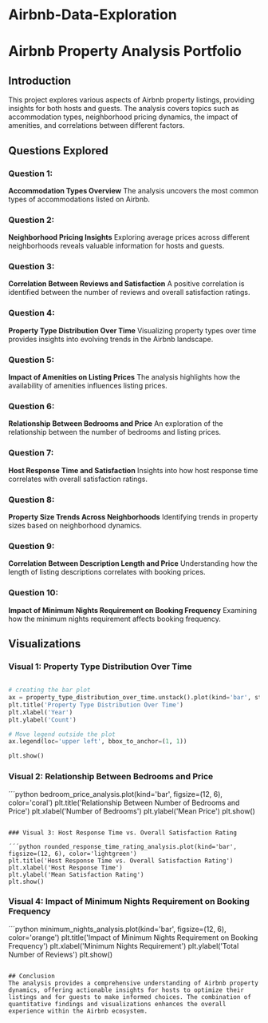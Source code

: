 # Airbnb-Data-Exploration
# Airbnb Property Analysis Portfolio

## Introduction
This project explores various aspects of Airbnb property listings, providing insights for both hosts and guests. The analysis covers topics such as accommodation types, neighborhood pricing dynamics, the impact of amenities, and correlations between different factors.

## Questions Explored
### Question 1:
**Accommodation Types Overview**
The analysis uncovers the most common types of accommodations listed on Airbnb.

### Question 2:
**Neighborhood Pricing Insights**
Exploring average prices across different neighborhoods reveals valuable information for hosts and guests.

### Question 3:
**Correlation Between Reviews and Satisfaction**
A positive correlation is identified between the number of reviews and overall satisfaction ratings.

### Question 4:
**Property Type Distribution Over Time**
Visualizing property types over time provides insights into evolving trends in the Airbnb landscape.

### Question 5:
**Impact of Amenities on Listing Prices**
The analysis highlights how the availability of amenities influences listing prices.

### Question 6:
**Relationship Between Bedrooms and Price**
An exploration of the relationship between the number of bedrooms and listing prices.

### Question 7:
**Host Response Time and Satisfaction**
Insights into how host response time correlates with overall satisfaction ratings.

### Question 8:
**Property Size Trends Across Neighborhoods**
Identifying trends in property sizes based on neighborhood dynamics.

### Question 9:
**Correlation Between Description Length and Price**
Understanding how the length of listing descriptions correlates with booking prices.

### Question 10:
**Impact of Minimum Nights Requirement on Booking Frequency**
Examining how the minimum nights requirement affects booking frequency.

## Visualizations
### Visual 1: Property Type Distribution Over Time

```python import matplotlib.pyplot as plt

# creating the bar plot
ax = property_type_distribution_over_time.unstack().plot(kind='bar', stacked=True, figsize=(12, 6))
plt.title('Property Type Distribution Over Time')
plt.xlabel('Year')
plt.ylabel('Count')

# Move legend outside the plot
ax.legend(loc='upper left', bbox_to_anchor=(1, 1))

plt.show()
```
### Visual 2: Relationship Between Bedrooms and Price

´´´python bedroom_price_analysis.plot(kind='bar', figsize=(12, 6), color='coral')
plt.title('Relationship Between Number of Bedrooms and Price')
plt.xlabel('Number of Bedrooms')
plt.ylabel('Mean Price')
plt.show()
```

### Visual 3: Host Response Time vs. Overall Satisfaction Rating

´´´python rounded_response_time_rating_analysis.plot(kind='bar', figsize=(12, 6), color='lightgreen')
plt.title('Host Response Time vs. Overall Satisfaction Rating')
plt.xlabel('Host Response Time')
plt.ylabel('Mean Satisfaction Rating')
plt.show()
```


### Visual 4: Impact of Minimum Nights Requirement on Booking Frequency

´´´python minimum_nights_analysis.plot(kind='bar', figsize=(12, 6), color='orange')
plt.title('Impact of Minimum Nights Requirement on Booking Frequency')
plt.xlabel('Minimum Nights Requirement')
plt.ylabel('Total Number of Reviews')
plt.show()
```

## Conclusion
The analysis provides a comprehensive understanding of Airbnb property dynamics, offering actionable insights for hosts to optimize their listings and for guests to make informed choices. The combination of quantitative findings and visualizations enhances the overall experience within the Airbnb ecosystem.


